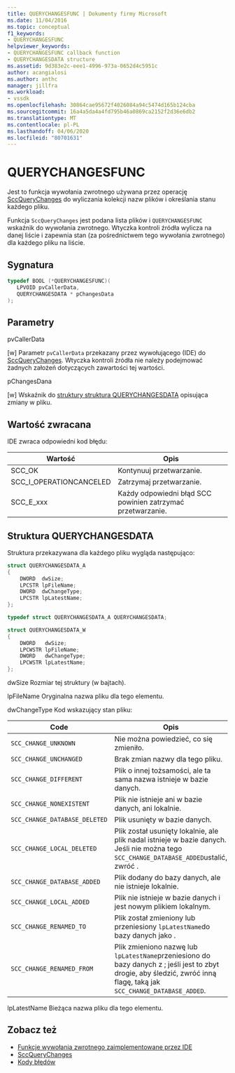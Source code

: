 ```yaml
---
title: QUERYCHANGESFUNC | Dokumenty firmy Microsoft
ms.date: 11/04/2016
ms.topic: conceptual
f1_keywords:
- QUERYCHANGESFUNC
helpviewer_keywords:
- QUERYCHANGESFUNC callback function
- QUERYCHANGESDATA structure
ms.assetid: 9d383e2c-eee1-4996-973a-0652d4c5951c
author: acangialosi
ms.author: anthc
manager: jillfra
ms.workload:
- vssdk
ms.openlocfilehash: 30864cae95672f4026084a94c5474d165b124cba
ms.sourcegitcommit: 16a4a5da4a4fd795b46a0869ca2152f2d36e6db2
ms.translationtype: MT
ms.contentlocale: pl-PL
ms.lasthandoff: 04/06/2020
ms.locfileid: "80701631"
---
```

# <a name="querychangesfunc"></a>QUERYCHANGESFUNC
Jest to funkcja wywołania zwrotnego używana przez operację [SccQueryChanges](../extensibility/sccquerychanges-function.md) do wyliczania kolekcji nazw plików i określania stanu każdego pliku.

 Funkcja `SccQueryChanges` jest podana lista plików i `QUERYCHANGESFUNC` wskaźnik do wywołania zwrotnego. Wtyczka kontroli źródła wylicza na danej liście i zapewnia stan (za pośrednictwem tego wywołania zwrotnego) dla każdego pliku na liście.

## <a name="signature"></a>Sygnatura

```cpp
typedef BOOL (*QUERYCHANGESFUNC)(
   LPVOID pvCallerData,
   QUERYCHANGESDATA * pChangesData
);
```

## <a name="parameters"></a>Parametry
 pvCallerData

[w] Parametr `pvCallerData` przekazany przez wywołującego (IDE) do [SccQueryChanges](../extensibility/sccquerychanges-function.md). Wtyczka kontroli źródła nie należy podejmować żadnych założeń dotyczących zawartości tej wartości.

 pChangesDana

[w] Wskaźnik do [struktury struktura QUERYCHANGESDATA](#LinkQUERYCHANGESDATA) opisująca zmiany w pliku.

## <a name="return-value"></a>Wartość zwracana
 IDE zwraca odpowiedni kod błędu:

|Wartość|Opis|
|-----------|-----------------|
|SCC_OK|Kontynuuj przetwarzanie.|
|SCC_I_OPERATIONCANCELED|Zatrzymaj przetwarzanie.|
|SCC_E_xxx|Każdy odpowiedni błąd SCC powinien zatrzymać przetwarzanie.|

## <a name="querychangesdata-structure"></a><a name="LinkQUERYCHANGESDATA"></a>Struktura QUERYCHANGESDATA
 Struktura przekazywana dla każdego pliku wygląda następująco:

```cpp
struct QUERYCHANGESDATA_A
{
    DWORD  dwSize;
    LPCSTR lpFileName;
    DWORD  dwChangeType;
    LPCSTR lpLatestName;
};

typedef struct QUERYCHANGESDATA_A QUERYCHANGESDATA;

struct QUERYCHANGESDATA_W
{
    DWORD   dwSize;
    LPCWSTR lpFileName;
    DWORD   dwChangeType;
    LPCWSTR lpLatestName;
};
```

 dwSize Rozmiar tej struktury (w bajtach).

 lpFileName Oryginalna nazwa pliku dla tego elementu.

 dwChangeType Kod wskazujący stan pliku:

|Code|Opis|
|----------|-----------------|
|`SCC_CHANGE_UNKNOWN`|Nie można powiedzieć, co się zmieniło.|
|`SCC_CHANGE_UNCHANGED`|Brak zmian nazwy dla tego pliku.|
|`SCC_CHANGE_DIFFERENT`|Plik o innej tożsamości, ale ta sama nazwa istnieje w bazie danych.|
|`SCC_CHANGE_NONEXISTENT`|Plik nie istnieje ani w bazie danych, ani lokalnie.|
|`SCC_CHANGE_DATABASE_DELETED`|Plik usunięty w bazie danych.|
|`SCC_CHANGE_LOCAL_DELETED`|Plik został usunięty lokalnie, ale plik nadal istnieje w bazie danych. Jeśli nie można tego `SCC_CHANGE_DATABASE_ADDED`ustalić, zwróć .|
|`SCC_CHANGE_DATABASE_ADDED`|Plik dodany do bazy danych, ale nie istnieje lokalnie.|
|`SCC_CHANGE_LOCAL_ADDED`|Plik nie istnieje w bazie danych i jest nowym plikiem lokalnym.|
|`SCC_CHANGE_RENAMED_TO`|Plik został zmieniony lub przeniesiony `lpLatestName`do bazy danych jako .|
|`SCC_CHANGE_RENAMED_FROM`|Plik zmieniono nazwę lub `lpLatestName`przeniesiono do bazy danych z ; jeśli jest to zbyt drogie, aby śledzić, zwróć inną flagę, taką jak `SCC_CHANGE_DATABASE_ADDED`.|

 lpLatestName Bieżąca nazwa pliku dla tego elementu.

## <a name="see-also"></a>Zobacz też
- [Funkcje wywołania zwrotnego zaimplementowane przez IDE](../extensibility/callback-functions-implemented-by-the-ide.md)
- [SccQueryChanges](../extensibility/sccquerychanges-function.md)
- [Kody błędów](../extensibility/error-codes.md)
